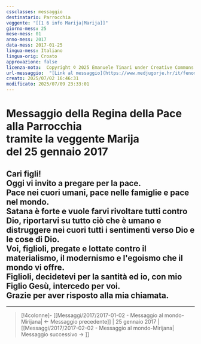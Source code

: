 ```yaml
---
cssclasses: messaggio
destinatario: Parrocchia
veggente: "[[1 6 info Marija|Marija]]"
giorno-mess: 25
mese-mess: 01
anno-mess: 2017
data-mess: 2017-01-25
lingua-mess: Italiano
lingua-orig: Croato
approvazione: false
licenza-nota:  Copyright © 2025 Emanuele Tinari under Creative Commons BY-NC-SA 4.0 https://creativecommons.org/licenses/by-nc-sa/4.0/
url-messaggio:  "[Link al messaggio](https://www.medjugorje.hr/it/fenomeno-di-medjugorje/messaggi-della-madonna/?datum=2017-1-25)"
creato: 2025/07/02 16:46:31
modificato: 2025/07/09 23:33:01
---
```


# Messaggio della Regina della Pace<br>alla Parrocchia<br>tramite la veggente Marija<br>del 25 gennaio 2017

## Cari figli!<br>Oggi vi invito a pregare per la pace.<br>Pace nei cuori umani, pace nelle famiglie e pace nel mondo.<br>Satana è forte e vuole farvi rivoltare tutti contro Dio, riportarvi su tutto ciò che è umano e distruggere nei cuori tutti i sentimenti verso Dio e le cose di Dio.<br>Voi, figlioli, pregate e lottate contro il materialismo, il modernismo e l'egoismo che il mondo vi offre.<br>Figlioli, decidetevi per la santità ed io, con mio Figlio Gesù, intercedo per voi.<br>Grazie per aver risposto alla mia chiamata.

***

> [!4colonne]- [[Messaggi/2017/2017-01-02 - Messaggio al mondo-Mirijana| ← Messaggio precedente]] | 25 gennaio 2017 | [[Messaggi/2017/2017-02-02 - Messaggio al mondo-Mirijana| Messaggio successivo → ]]